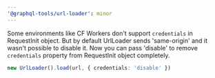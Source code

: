 ```yaml
---
'@graphql-tools/url-loader': minor
---
```


Some environments like CF Workers don't support `credentials` in RequestInit object. But by default UrlLoader sends 'same-origin' and it wasn't possible to disable it. Now you can pass 'disable' to remove `credentials` property from RequestInit object completely.

```ts
new UrlLoader().load(url, { credentials: 'disable' })
```
